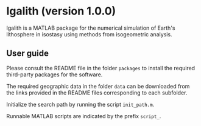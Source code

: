 # Igalith (version 1.0.0)

Igalith is a MATLAB package for the numerical simulation of Earth's lithosphere in isostasy using methods from isogeometric analysis.

## User guide

Please consult the README file in the folder `packages` to install the required third-party packages for the software.

The required geographic data in the folder `data` can be downloaded from the links provided in the README files corresponding to each subfolder.

Initialize the search path by running the script `init_path.m`.

Runnable MATLAB scripts are indicated by the prefix `script_`.
